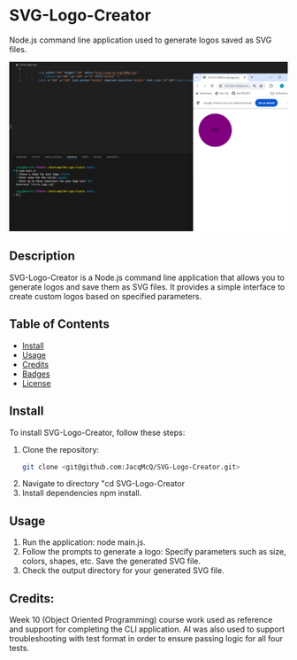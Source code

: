 # SVG-Logo-Creator

Node.js command line application used to generate logos saved as SVG files.

![alt text](<examples/Screenshot 2024-07-23 181906.png>)

## Description

SVG-Logo-Creator is a Node.js command line application that allows you to generate logos and save them as SVG files. It provides a simple interface to create custom logos based on specified parameters.

## Table of Contents

- [Install](#install)
- [Usage](#usage)
- [Credits](#credits)
- [Badges](#badges)
- [License](#license)

## Install

To install SVG-Logo-Creator, follow these steps:

1. Clone the repository:
   ```bash
   git clone <git@github.com:JacqMcQ/SVG-Logo-Creator.git>
2. Navigate to directory "cd SVG-Logo-Creator
3. Install dependencies npm install.

## Usage

1. Run the application: node main.js.
2. Follow the prompts to generate a logo: Specify parameters such as size, colors, shapes, etc. Save the generated SVG file.
3. Check the output directory for your generated SVG file.

## Credits:
Week 10 (Object Oriented Programming) course work used as reference and support for completing the CLI application. AI was also used to support troubleshooting with test format in order to ensure passing logic for all four tests. 

